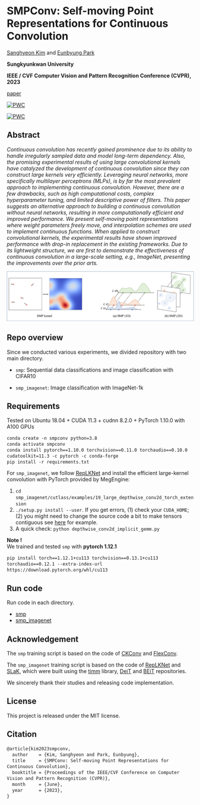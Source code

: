 # SMPConv: Self-moving Point Representations for Continuous Convolution

[Sanghyeon Kim](https://github.com/sangnekim) and [Eunbyung Park](https://silverbottlep.github.io/)

**Sungkyunkwan University**  

**IEEE / CVF Computer Vision and Pattern Recognition Conference (CVPR), 2023**  

[paper](https://arxiv.org/abs/2304.02330)


[![PWC](https://img.shields.io/endpoint.svg?url=https://paperswithcode.com/badge/smpconv-self-moving-point-representations-for/sequential-image-classification-on-sequential)](https://paperswithcode.com/sota/sequential-image-classification-on-sequential?p=smpconv-self-moving-point-representations-for)  

[![PWC](https://img.shields.io/endpoint.svg?url=https://paperswithcode.com/badge/smpconv-self-moving-point-representations-for/sequential-image-classification-on-sequential-1)](https://paperswithcode.com/sota/sequential-image-classification-on-sequential-1?p=smpconv-self-moving-point-representations-for)

## Abstract
*Continuous convolution has recently gained prominence due to its ability to handle irregularly sampled data and model long-term dependency. Also, the promising experimental results of using large convolutional kernels have catalyzed the development of continuous convolution since they can construct large kernels very efficiently. Leveraging neural networks, more specifically multilayer perceptrons (MLPs), is by far the most prevalent approach to implementing continuous convolution. However, there are a few drawbacks, such as high computational costs, complex hyperparameter tuning, and limited descriptive power of filters. This paper suggests an alternative approach to building a continuous convolution without neural networks, resulting in more computationally efficient and improved performance. We present self-moving point representations where weight parameters freely move, and interpolation schemes are used to implement continuous functions. When applied to construct convolutional kernels, the experimental results have shown improved performance with drop-in replacement in the existing frameworks. Due to its lightweight structure, we are first to demonstrate the effectiveness of continuous convolution in a large-scale setting, e.g., ImageNet, presenting the improvements over the prior arts.*


<img src="SMP.png" alt="drawing" width="1000"/>


## Repo overview

Since we conducted various experiments, we divided repository with two main directory.

* `smp`: Sequential data classifications and image classification with CIFAR10

* `smp_imagenet`: Image classification with ImageNet-1k

## Requirements
Tested on Ubuntu 18.04 + CUDA 11.3 + cudnn 8.2.0 + PyTorch 1.10.0 with A100 GPUs
```
conda create -n smpconv python=3.8
conda activate smpconv
conda install pytorch==1.10.0 torchvision==0.11.0 torchaudio==0.10.0 cudatoolkit=11.3 -c pytorch -c conda-forge
pip install -r requirements.txt
```
For `smp_imagenet`, we follow [RepLKNet](https://github.com/DingXiaoH/RepLKNet-pytorch#use-our-efficient-large-kernel-convolution-with-pytorch) and install the efficient large-kernel convolution with PyTorch provided by MegEngine:

1. ```cd smp_imagenet/cutlass/examples/19_large_depthwise_conv2d_torch_extension```
2. ```./setup.py install --user```. If you get errors, (1) check your ```CUDA_HOME```; (2) you might need to change the source code a bit to make tensors contiguous see [here](https://github.com/Shiweiliuiiiiiii/SLaK/blob/3f8b1c46eee34da440afae507df13bc6307c3b2c/depthwise_conv2d_implicit_gemm.py#L25) for example. 
3. A quick check: ```python depthwise_conv2d_implicit_gemm.py```

**Note !**  
We trained and tested ```smp``` with **pytorch 1.12.1**
```
pip install torch==1.12.1+cu113 torchvision==0.13.1+cu113 torchaudio==0.12.1 --extra-index-url https://download.pytorch.org/whl/cu113
```

## Run code
Run code in each directory.  
* [smp](https://github.com/sangnekim/SMPConv/tree/main/smp)
* [smp_imagenet](https://github.com/sangnekim/SMPConv/tree/main/smp_imagenet)

## Acknowledgement
The ```smp``` training script is based on the code of [CKConv](https://github.com/dwromero/ckconv) and [FlexConv](https://github.com/rjbruin/flexconv).  

The ```smp_imagenet``` training script is based on the code of [RepLKNet](https://github.com/DingXiaoH/RepLKNet-pytorch) and [SLaK](https://github.com/VITA-Group/SLaK), which were built using the [timm](https://github.com/huggingface/pytorch-image-models) library, [DeiT](https://github.com/facebookresearch/deit) and [BEiT](https://github.com/microsoft/unilm/tree/master/beit) repositories.  

We sincerely thank their studies and releasing code implementation.

## License
This project is released under the MIT license.

## Citation

```
@article{kim2023smpconv,
  author    = {Kim, Sanghyeon and Park, Eunbyung},
  title     = {SMPConv: Self-moving Point Representations for Continuous Convolution},
  booktitle = {Proceedings of the IEEE/CVF Conference on Computer Vision and Pattern Recognition (CVPR)},
  month     = {June},
  year      = {2023},
}
```

